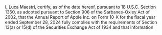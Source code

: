 I, Luca Maestri, certify, as of the date hereof, pursuant to 18 U.S.C. Section 1350, as adopted pursuant to Section 906 of the
Sarbanes-Oxley Act of 2002, that the Annual Report of Apple Inc. on Form 10-K for the fiscal year ended September 28, 2024
fully  complies  with  the  requirements  of  Section  13(a)  or  15(d)  of  the  Securities  Exchange  Act  of  1934  and  that  information